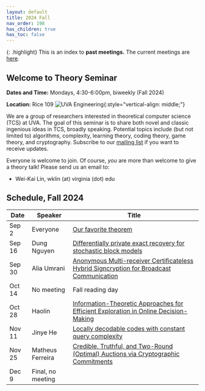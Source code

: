 ```yaml
---
layout: default
title: 2024 Fall
nav_order: 198
has_children: true
has_toc: false
---
```


{: .highlight}
This is an index to **past meetings.** The current meetings are [here](../README.md).

Welcome to Theory Seminar
----------------------------------------
**Dates and Time:** Mondays, 4:30-6:00pm, biweekly (Fall 2024)

**Location:** Rice 109 
![UVA Engineering](assets/images/uva-eng.png){:style="vertical-align: middle;"}

We are a group of researchers interested in theoretical computer science (TCS) at UVA.
The goal of this seminar is to share both novel and classic ingenious ideas 
in TCS, broadly speaking.
Potential topics include (but not limited to) algorithms, complexity,
learning theory, coding theory, game theory, and cryptography.
Subscribe to our [mailing list](https://lists.virginia.edu/sympa/info/cs-theory-seminar) if you want to receive updates.

Everyone is welcome to join.
Of course, *you* are more than welcome to give a theory talk! 
Please send us an email to:

- Wei-Kai Lin, wklin (at) virginia (dot) edu

Schedule, Fall 2024
----------------------------------------

|Date    |Speaker               |Title                                    |
|--------|----------------------|-----------------------------------------|
|Sep 2   |Everyone              |[Our favorite theorem](20240902-our-favorite.md)                            |
|Sep 16  |Dung Nguyen           |[Differentially private exact recovery for stochastic block models](20240916-dp-recovery.md)       |
|Sep 30  |Alia Umrani           |[Anonymous Multi-receiver Certificateless Hybrid Signcryption for Broadcast Communication](20240930-signcryption.md)                            |
|Oct 14  |No meeting            | Fall reading day                            |
|Oct 28  |Haolin              |[Information-Theoretic Approaches for Efficient Exploration in Online Decision-Making](20241028-online-decision.md)                            |
|Nov 11  |Jinye He              |[Locally decodable codes with constant query complexity](20241111-const-query-ldc.md)                          |
|Nov 25  |Matheus Ferreira      |[Credible, Truthful, and Two-Round (Optimal) Auctions via Cryptographic Commitments](20241125-matheus.md)                            |
|Dec 9   |Final, no meeting     |                            |

